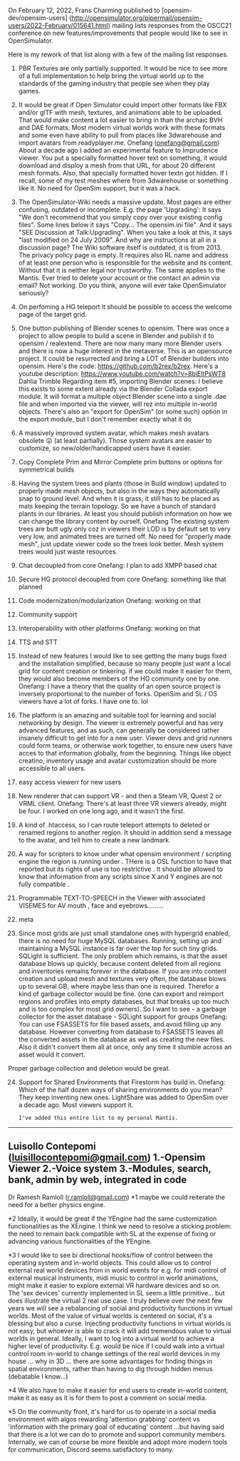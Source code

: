 On February 12, 2022, Frans Charming published to [opensim-dev/opensim-users]
(http://opensimulator.org/pipermail/opensim-users/2022-February/015641.html)
mailing lists responses from the OSCC21 conference on new features/improvements
that people would like to see in OpenSimulator.

Here is my rework of that list along with a few of the mailing list responses.

1. PBR Textures are only partially supported. It would be nice to see
   more of a full implementation to help bring the virtual world up to the
   standards of the gaming industry that people see when they play games.

2. It would be great if Open Simulator could import other formats like
   FBX and/or glTF with mesh, textures, and animations able to be uploaded.
   That would make content a lot easier to bring in than the archaic BVH and
   DAE formats. Most modern virtual worlds work with these formats and some
   even have ability to pull from places like 3dwarehouse and import avatars
   from readyplayer.me.
    Onefang (onefang@gmail.com)
        About a decade ago I added an experimental feature to Imprudence viewer.
        You put a specially formatted hover text on something, it would download
        and disploy a mesh from that URL, for about 20 different mesh formats.
        Also, that specially formatted hover textn got hidden.  If I recall, some
        of my test meshes where from 3dwarehouse or something like it.
        No need for OpenSim support, but it was a hack.

3. The OpenSimulator-Wiki needs a massive update. Most pages are either
   confusing, outdated or incomplete. E.g. the page 'Upgrading': It says "We
   don't recommend that you simply copy over your existing config files". Some
   lines below it says "Copy... The opensim.ini file". And it says "SEE
   Discussion at Talk:Upgrading". When you take a look at this, it says "last
   modified on 24 July 2009". And why are instructions at all in a discussion
   page? The Wiki software itself is outdated, it is from 2013. The privacy
   policy page is empty. It requires also RL name and address of at least one
   person who is responsible for the website and its content. Without that it
   is neither legal nor trustworthy. The same applies to the Mantis. Ever
   tried to delete your account or the contact an admin via email? Not
   working. Do you think, anyone will ever take OpenSimulator seriously?

4. On perfoming a HG teleport it should be possible to access the
   welcome page of the target grid.

5. One button publishing of Blender scenes to opensim. There was once a
   project to allow people to build a scene in Blender and publish it to
   opensim / realextend. There are now many many more Blender users and there
   is now a huge interest in the metaverse. This is an opensource project. It
   could be resurrected and bring a LOT of Blender builders into opensim.
   Here's the code: https://github.com/b2rex/b2rex. Here's a youtube
   description: https://www.youtube.com/watch?v=8biEltPsWT8
    Dahlia Trimble
        Regarding item #5, importing Blender scenes: I believe this exists to some
        extent already via the Blender Collada export module. It will format a
        multiple object Blender scene into a single .dae file and when imported via
        the viewer, will rez into multiple in-world objects. There's also an
        "export for OpenSim" (or some such) option in the export module, but I
        don't remember exactly what it do

6. A massively improved system avatar, which makes mesh avatars obsolete
   😛 (at least partially). Those system avatars are easier to customize, so
   new/older/handicapped users have it easier.

7. Copy Complete Prim and Mirror Complete prim buttons or options for
   symmetrical builds

8. Having the system trees and plants (those in Build window) updated to
   properly made mesh objects, but also in the ways they automatically snap to
   ground level. And when it is grass, it still has to be placed as mats
   keeping the terrain topology. So we have a bunch of standard plants in our
   libraries. At least you should publish information on how we can change the
   library content by ourself.
    Onefang
        The existing system trees are butt ugly only coz in viewers their LOD is
        by default set to very very low, and animated trees are turned off.  No
        need for "properly made mesh", just update viewer code so the trees look
        better.  Mesh system trees would just waste resources.

9. Chat decoupled from core
    Onefang: I plan to add XMPP based chat

10. Secure HG protocol decoupled from core
    Onefang: something like that planned

11. Code modernization/modularization
    Onefang: working on that

12. Community support

13. Interoperability with other platforms
    Onefang: working on that

14. TTS and STT

15. Instead of new features I would like to see getting the many bugs
   fixed and the installation simplified, because so many people just want a
   local grid for content creation or tinkering. if we could make it easier
   for them, they would also become members of the HG community one by one.
    Onefang:
        I have a theory that the quality of an open source project is inversely
        proportional to the number of forks.  OpenSim and SL / OS viewers have a
        lot of forks.  I have one to.  lol

16. The platform is an amazing and suitable tool for learning and social
   networking by design. The viewer is extremely powerful and has very
   advanced features, and as such, can generally be considered rather insanely
   difficult to get into for a new user. Viewer devs and grid runners could
   form teams, or otherwise work together, to ensure new users have acces to
   that information globally, from the beginning. Things like object creatino,
   inventory usage and avatar customization should be more accessible to all
   users.

17. easy access viewerr for new users

18. New renderer that can support VR - and then a Steam VR, Quest 2 or
   VRML client.
    Onefang:
        There's at least three VR viewers already, might be four.  I worked on
        one long ago, and it wasn't the first.

19. A kind of .htaccess, so I can route teleport attempts to deleted or
   renamed regions to another region. It should in addition send a message to
   the avatar, and tell him to create a new landmark.

20. A way for scripters to know under what opensim environment /
   scripting engine the region is running under . THere is a OSL function to
   have that reported but its rights of use is too restrictive . It should be
   allowed to know that information from any scripts since X and Y engines are
   not fully compatible .

21. Programmable TEXT-TO-SPEECH in the Viewer with associated VISEMES
   for AV mouth , face and eyebrows.........

22. meta

23. Since most grids are just small standalone ones with hypergrid
   enabled, there is no need for huge MySQL databases. Running, setting up and
   maintaining a MySQL instance is far over the top for such tiny grids.
   SQLight is sufficient. The only problem which remains, is that the asset
   database blows up quickly, because content deleted from all regions and
   inventories remains forever in the database. If you are into content
   creation and upload mesh and textures very often, the database blows up to
   several GB, where maybe less than one is required. Therefor a kind of
   garbage collector would be fine. (one can export and reimport regions and
   profiles into empty databases, but that breaks up too much and is too
   complex for most grid owners). So I want to see - a garbage collector for
   the asset database - SQLight support for groups
    Onefang:
        You can use FSASSETS for file based assets, and avoid filling up any
        database.  However converting from database to FSASSETS leaves all the
        converted assets in the database as well as creating the new files.  Also
        it didn't convert them all at once, only any time it stumble across an
        asset would it convert.

Proper garbage collection and deletion would be great.


24. Support for Shared Environments that Firestorm has build in.
    Onefang:
        Which of the half dozen ways of sharing environments do you mean?  They
        keep inventing new ones.  LightShare was added to OpenSim over a decade
        ago.  Most viewers support it.

        I've added this entire list to my personal Mantis.

--------------
Luisollo Contepomi (luisillocontepomi@gmail.com)
1.-Opensim Viewer
2.-Voice system
3.-Modules, search, bank, admin by web, integrated in code
-----------------
Dr Ramesh Ramloll (r.ramloll@gmail.com)
*1 maybe we could reiterate the need for a better physics engine.

*2 Ideally, it would be great if the YEngine had the same customization
    functionalities as the XEngine.
    I think we need to resolve a sticking problem: the need to remain back
    compatible with SL at the expense of fixing or advancing various
    functionalities of the YEngine.

*3 I would like to see bi directional hooks/flow of control between the
    operating system and in-world objects. This could allow us to control
    external real world devices from in world events for e.g. for midi control
    of external musical instruments, midi music to control in world animations,
    might make it easier to explore external VR hardware devices and so on. The
    'sex devices' currently implemented in SL seem a little primitive... but
    does illustrate the virtual 2 real use case.
    I truly believe over the next few years we will see a rebalancing of social
    and productivity functions in virtual worlds. Most of the value of virtual
    worlds is centered on social, it's a blessing but also a curse. Injecting
    productivity functions in virtual worlds is not easy, but whoever is able
    to crack it will add tremendous value to virtual worlds in general.
    Ideally, I want to log into a virtual world to achieve a higher level of
    productivity. E.g. would be nice if I could walk into a virtual control
    room in-world to change settings of the real world devices in my house ...
    why in 3D ... there are some advantages for finding things in spatial
    environments, rather than having to dig through hidden menus (debatable I
    know...)

*4 We also have to make it easier for end users to create in-world
    content,  make it as easy as it is for them to post a comment on social
    media.

*5 On the community front, it's hard for us to operate in a social media
    environment with algos rewarding 'attention grabbing' content vs
    'information with the primary goal of educating' content ...but having said
    that there is a lot we can do to promote and support community members.
    Internally, we can of course be more flexible and adopt more modern tools
    for communication, Discord seems satisfactory to many.


